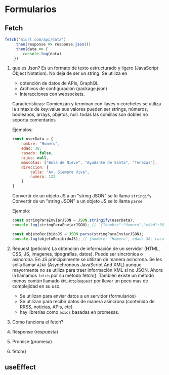 # Formularios

## Fetch

```js
fetch('miurl.com/api/data')
    .then(response => response.json())
    .then(data => {
        console.log(data)
    })
```




1) que es Json?
    Es un formato de texto estructurado y ligero (JavaScript Object Notation). No deja de ser un string.
    Se utiliza en 
    - obtención de datos de APIs, GraphQL
    - Archivos de configuración (package.json)
    - Interacciones con websockets.

    Características:
    Comienzan y terminan con llaves o corchetes
    se utiliza la sintaxis de key:value
    sus valores pueden ser strings, números, booleanos, arrays, objetos, null.
    todas las comillas son dobles
    no soporta comentarios

    Ejemplos:
    ```js
    const userData = {
        nombre: "Homero",
        edad: 38,
        casado: false,
        hijos: null,
        mascotas: ["Bola de Nieve", "Ayudante de Santa", "Tenazas"],
        direccion: {
            calle: "Av. Siempre Viva",
            numero: 123
        }
    }
    ```

    Convertir de un objeto JS a un "string JSON" se lo llama `stringify`
    Convertir de un "string JSON" a un objeto JS se lo llama `parse`    

    Ejemplo:
    ```js
    const stringParaEnviarJSON = JSON.stringify(userData);
    console.log(stringParaEnviarJSON); // `{"nombre":"Homero","edad":38,"casado":false,"hijos":null,"mascotas":["Bola de Nieve","Ayudante de Santa","Tenazas"],"direccion":{"calle":"Av. Siempre Viva","numero":123}}`

    const objetoRecibidoJS = JSON.parse(stringParaEnviarJSON);
    console.log(objetoRecibidoJS); // {nombre: "Homero", edad: 38, casado: false, hijos: null, mascotas: Array(3), …}
    ```

1) Request (petición)
    La obtención de información de un servidor (HTML, CSS, JS, imagenes, tipografías, datos). Puede ser sincrónica o asíncrona. 
    En JS principalmente se utilizan de manera asíncrona. Se les solía llamar `AJAX` (Asynchronous JavaScript And XML) aunque mayormente no se utiliza para traer información XML si no JSON. Ahora la llamamos `fetch` por su método fetch(). También existe un método menos común llamado `XMLHttpRequest` por llevar un poco mas de complejidad en su uso.
    - Se utilizan para enviar datos a un servidor (formularios)
    - Se utilizan para recibir datos de manera asíncrona (contenido de RRSS, noticias, APIs, etc)
    - hay librerías como `axios` basadas en promesas.

1) Como funciona el fetch?
4) Response (respuesta)
5) Promise (promesa)
6) fetch()

## useEffect